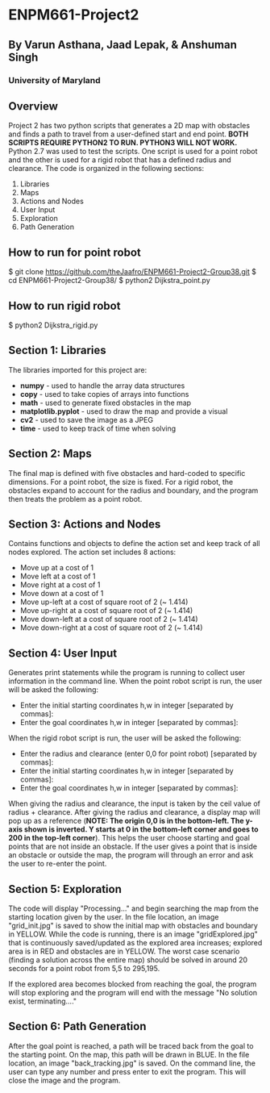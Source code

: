 # ENPM661-Project2

## By Varun Asthana, Jaad Lepak, & Anshuman Singh

### University of Maryland

## Overview

Project 2 has two python scripts that generates a 2D map with obstacles and finds a path to travel from a user-defined start and end point. __BOTH SCRIPTS REQUIRE PYTHON2 TO RUN. PYTHON3 WILL NOT WORK.__ Python 2.7 was used to test the scripts. One script is used for a point robot and the other is used for a rigid robot that has a defined radius and clearance. The code is organized in the following sections:

1. Libraries
2. Maps
3. Actions and Nodes
4. User Input
5. Exploration
6. Path Generation

## How to run for point robot

$ git clone https://github.com/theJaafro/ENPM661-Project2-Group38.git
$ cd ENPM661-Project2-Group38/
$ python2 Dijkstra_point.py

## How to run rigid robot

$ python2 Dijkstra_rigid.py

## Section 1: Libraries

The libraries imported for this project are:

* __numpy__ - used to handle the array data structures
* __copy__ - used to take copies of arrays into functions
* __math__ - used to generate fixed obstacles in the map
* __matplotlib.pyplot__ - used to draw the map and provide a visual
* __cv2__ - used to save the image as a JPEG
* __time__ - used to keep track of time when solving

## Section 2: Maps

The final map is defined with five obstacles and hard-coded to specific dimensions. For a point robot, the size is fixed. For a rigid robot, the obstacles expand to account for the radius and boundary, and the program then treats the problem as a point robot.

## Section 3: Actions and Nodes

Contains functions and objects to define the action set and keep track of all nodes explored. The action set includes 8 actions:

* Move up at a cost of 1
* Move left at a cost of 1
* Move right at a cost of 1
* Move down at a cost of 1
* Move up-left at a cost of square root of 2 (~ 1.414)
* Move up-right at a cost of square root of 2 (~ 1.414)
* Move down-left at a cost of square root of 2 (~ 1.414)
* Move down-right at a cost of square root of 2 (~ 1.414)


## Section 4: User Input

Generates print statements while the program is running to collect user information in the command line. When the point robot script is run, the user will be asked the following:

* Enter the initial starting coordinates h,w in integer [separated by commas]:
* Enter the goal coordinates h,w in integer [separated by commas]:

When the rigid robot script is run, the user will be asked the following:

* Enter the radius and clearance (enter 0,0 for point robot) [separated by commas]:
* Enter the initial starting coordinates h,w in integer [separated by commas]:
* Enter the goal coordinates h,w in integer [separated by commas]:

When giving the radius and clearance, the input is taken by the ceil value of radius + clearance. After giving the radius and clearance, a display map will pop up as a reference (__NOTE: The origin 0,0 is in the bottom-left. The y-axis shown is inverted. Y starts at 0 in the bottom-left corner and goes to 200 in the top-left corner__). This helps the user choose starting and goal points that are not inside an obstacle. If the user gives a point that is inside an obstacle or outside the map, the program will through an error and ask the user to re-enter the point.

## Section 5: Exploration

The code will display "Processing..." and begin searching the map from the starting location given by the user. In the file location, an image "grid_init.jpg" is saved to show the initial map with obstacles and boundary in YELLOW. While the code is running, there is an image "gridExplored.jpg" that is continuously saved/updated as the explored area increases; explored area is in RED and obstacles are in YELLOW. The worst case scenario (finding a solution across the entire map) should be solved in around 20 seconds for a point robot from 5,5 to 295,195.

If the explored area becomes blocked from reaching the goal, the program will stop exploring and the program will end with the message "No solution exist, terminating...."

## Section 6: Path Generation

After the goal point is reached, a path will be traced back from the goal to the starting point. On the map, this path will be drawn in BLUE. In the file location, an image "back_tracking.jpg" is saved. On the command line, the user can type any number and press enter to exit the program. This will close the image and the program.

